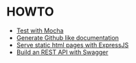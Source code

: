 # HOWTO

- [Test with Mocha](./pages/mocha_tests.md)
- [Generate Github like documentation](./pages/documentation.md)
- [Serve static html pages with ExpressJS](./pages/expressjs_static_server.md)
- [Build an REST API with Swagger](./pages/swagger_rest_api.md)
